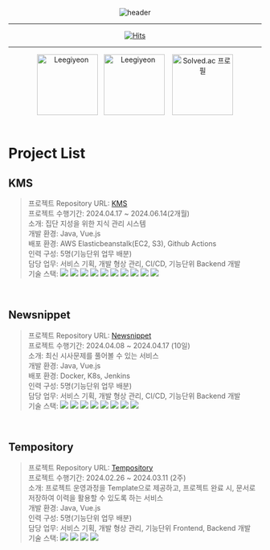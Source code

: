 <div align = 'center'>
  
  ![header](https://capsule-render.vercel.app/api?type=soft&color=66CDAA&height=300&section=header&text=Giyeon's-Github&fontSize=80)

</div>

---


<div align = 'center'>
  
  [![Hits](https://hits.seeyoufarm.com/api/count/incr/badge.svg?url=https%3A%2F%2Fgithub.com%2FLeegiyeon%2Fhit-counter&count_bg=%233D9EC8&title_bg=%23555555&icon=&icon_color=%23E7E7E7&title=VISIT&edge_flat=false)](https://hits.seeyoufarm.com)

</div>

---

<div align="center">
  <img src="https://github-readme-stats.vercel.app/api?username=Leegiyeon&show_icons=true&locale=en&theme=blue-green" alt="Leegiyeon" style="height: 121px;" />&nbsp;&nbsp;
  <img src="https://github-readme-stats.vercel.app/api/top-langs?username=Leegiyeon&show_icons=true&locale=en&layout=compact&theme=blue-green" alt="Leegiyeon" style="height: 121px;" />
  &nbsp;&nbsp;
  
  <a href="https://solved.ac/rldus3512">
    <img src="http://mazassumnida.wtf/api/v2/generate_badge?boj=rldus3512" alt="Solved.ac 프로필" style="height: 121px;" />
  </a>
  
</div>

<br>

# Project List

## **KMS** <br>
> 프로젝트 Repository URL: [KMS](https://github.com/beyond-sw-camp/be04-fin-Triumers-KMS)<br>
> 프로젝트 수행기간: 2024.04.17 ~ 2024.06.14(2개월)<br>
> 소개: 집단 지성을 위한 지식 관리 시스템<br>
> 개발 환경: Java, Vue.js<br>
> 배포 환경: AWS Elasticbeanstalk(EC2, S3), Github Actions<br>
> 인력 구성: 5명(기능단위 업무 배분)<br>
> 담당 업무: 서비스 기획, 개발 형상 관리, CI/CD, 기능단위 Backend 개발<br>
> 기술 스택: <img src="https://img.shields.io/badge/Java-007396?style=flat&logo=Java&logoColor=white"/> <img src="https://img.shields.io/badge/Spring-6DB33F?style=flat&logo=Spring&logoColor=white"/> <img src="https://img.shields.io/badge/SpringBoot-6DB33F?style=flat&logo=SpringBoot&logoColor=white"/> <img src="https://img.shields.io/badge/Vue.js-4FC08D?style=flat&logo=Vue.js&logoColor=white"/> <img src="https://img.shields.io/badge/Amazon Elastic Beanstalk-FF9900?style=flat&logo=Amazon ElasticBeanstalk&logoColor=white"/> <img src="https://img.shields.io/badge/Amazon EC2-FF9900?style=flat&logo=Amazon EC2&logoColor=white" /> <img src="https://img.shields.io/badge/Amazon Route53-FF9900?style=flat&logo=Amazon Route53&logoColor=white"/> <img src="https://img.shields.io/badge/Amazon RDS-527FFF?style=flat&logo=Amazon RDS&logoColor=white"/> <img src="https://img.shields.io/badge/MariaDB-003545?style=flat&logo=MariaDB&logoColor=white"/> <img src="https://img.shields.io/badge/GitHub Actions-2088FF?style=flat&logo=GitHub Actions&logoColor=white"/>

<br>

## **Newsnippet** <br>
> 프로젝트 Repository URL: [Newsnippet](https://github.com/beyond-sw-camp/be04-4th-Triumers-Newsnippet)<br>
> 프로젝트 수행기간: 2024.04.08 ~ 2024.04.17 (10일)<br>
> 소개: 최신 시사문제를 풀어볼 수 있는 서비스<br>
> 개발 환경: Java, Vue.js<br>
> 배포 환경: Docker, K8s, Jenkins<br>
> 인력 구성: 5명(기능단위 업무 배분)<br>
> 담당 업무: 서비스 기획, 개발 형상 관리, CI/CD, 기능단위 Backend 개발<br>
> 기술 스택: <img src="https://img.shields.io/badge/Java-007396?style=flat&logo=Java&logoColor=white"/> <img src="https://img.shields.io/badge/Spring-6DB33F?style=flat&logo=Spring&logoColor=white"/> <img src="https://img.shields.io/badge/SpringBoot-6DB33F?style=flat&logo=SpringBoot&logoColor=white"/> <img src="https://img.shields.io/badge/Vue.js-4FC08D?style=flat&logo=Vue.js&logoColor=white"/> <img src="https://img.shields.io/badge/GitHub Actions-2088FF?style=flat&logo=GitHub Actions&logoColor=white"/> <img src="https://img.shields.io/badge/Docker-2496ED?style=flat&logo=Docker&logoColor=white"/> <img src="https://img.shields.io/badge/Kubernetes-326CE5?style=flat&logo=Kubernetes&logoColor=white"/> <img src="https://img.shields.io/badge/Jenkins-5C62D6?style=flat&logo=Jenkins&logoColor=white"/>

<br>

## **Tempository** <br>
> 프로젝트 Repository URL: [Tempository](https://github.com/beyond-sw-camp/be04-2nd-if-1OR1-Tempository)<br>
> 프로젝트 수행기간: 2024.02.26 ~ 2024.03.11 (2주)<br>
> 소개: 프로젝트 운영과정을 Template으로 제공하고, 프로젝트 완료 시, 문서로 저장하여 이력을 활용할 수 있도록 하는 서비스<br>
> 개발 환경: Java, Vue.js<br>
> 인력 구성: 5명(기능단위 업무 배분)<br>
> 담당 업무: 서비스 기획, 개발 형상 관리, 기능단위 Frontend, Backend 개발<br>
> 기술 스택: <img src="https://img.shields.io/badge/Java-007396?style=flat&logo=Java&logoColor=white"/> <img src="https://img.shields.io/badge/Spring-6DB33F?style=flat&logo=Spring&logoColor=white"/> <img src="https://img.shields.io/badge/SpringBoot-6DB33F?style=flat&logo=SpringBoot&logoColor=white"/> <img src="https://img.shields.io/badge/Vue.js-4FC08D?style=flat&logo=Vue.js&logoColor=white"/> 

<br>

